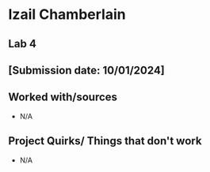 # Izail Chamberlain 
## Lab 4
## [Submission date: 10/01/2024]
## Worked with/sources 
* N/A
## Project Quirks/ Things that don't work
* N/A
